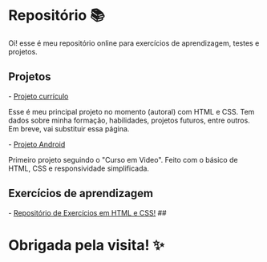 <h1>Repositório 📚</h1> 

Oi! esse é meu repositório online para exercícios de aprendizagem, testes e projetos.

<h2>Projetos</h2>
- <a href="https://brunagafo.github.io/projeto-curriculo" alt="Link para Projeto currículo" target="_blank">Projeto currículo</a>
<p>Esse é meu principal projeto no momento (autoral) com HTML e CSS. Tem dados sobre minha formação, habilidades, projetos futuros, entre outros. Em breve, vai substituir essa página.</p>
- <a href="https://brunagafo.github.io/HTML-CSS/modulo2/desafios/d10/" alt="Link para Projeto Android" target="_blank">Projeto Android</a>
<p>Primeiro projeto seguindo o "Curso em Video". Feito com o básico de HTML, CSS e responsividade simplificada.

<h2>Exercícios de aprendizagem</h2>
- <a href="https://github.com/brunagafo/HTML-CSS" alt="Link para Repositório HTML-CSS" target="_blank">Repositório de Exercícios em HTML e CSS!</a> 
##
<h1>Obrigada pela visita! ✨</h1>
